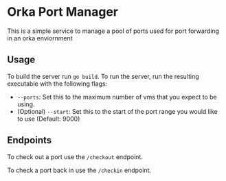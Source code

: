 # Orka Port Manager

This is a simple service to manage a pool of ports used for port forwarding in an orka enviornment

## Usage 

To build the server run `go build`.
To run the server, run the resulting executable with the following flags:
* `--ports`: Set this to the maximum number of vms that you expect to be using.
* (Optional) `--start`: Set this to the start of the port range you would like to use (Default: 9000)

## Endpoints

To check out a port use the `/checkout` endpoint.

To check a port back in use the `/checkin` endpoint. 
